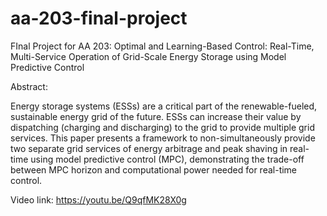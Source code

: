 # aa-203-final-project
FInal Project for AA 203: Optimal and Learning-Based Control: Real-Time, Multi-Service Operation of Grid-Scale Energy Storage using Model Predictive Control

Abstract:

Energy storage systems (ESSs) are a critical part of the renewable-fueled, sustainable energy grid of the future. ESSs can increase their value by dispatching (charging and discharging) to the grid to provide multiple grid services. This paper presents a framework to non-simultaneously provide two separate grid services of energy arbitrage and peak shaving in real-time using model predictive control (MPC), demonstrating the trade-off between MPC horizon and computational power needed for real-time control.

Video link: https://youtu.be/Q9qfMK28X0g
